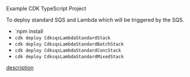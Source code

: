 Example CDK TypeScript Project

To deploy standard SQS and Lambda which will be triggered by the SQS.

* `npm install
* `cdk deploy CdksqsLambdaStandardStack`
* `cdk deploy CdksqsLambdaStandardBatchStack`
* `cdk deploy CdksqsLambdaStandardConcStack`
* `cdk deploy CdksqsLambdaStandardMixedStack`

[description](https://note.figmentresearch.com/aws/cdksqs-lambda-standard)